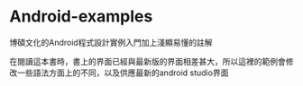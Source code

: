 # Android-examples
博碩文化的Android程式設計實例入門加上淺顯易懂的註解

在閱讀這本書時，書上的界面已經與最新版的界面相差甚大，所以這裡的範例會修改一些語法方面上的不同，以及供應最新的android studio界面
